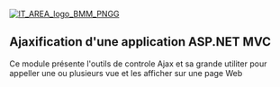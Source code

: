 [![IT_AREA_logo_BMM_PNGG](https://user-images.githubusercontent.com/107033711/174778898-9c44aaee-eb70-4d38-b4b0-93c851e09c82.png)](https://sites.google.com/view/it-area/accueil)
## Ajaxification d'une application ASP.NET MVC

Ce module présente l'outils de controle Ajax et sa grande utiliter pour appeller une ou plusieurs vue et les afficher sur une page Web
